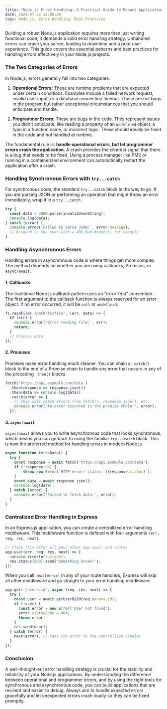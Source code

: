 ```yaml
---
title: "Node.js Error Handling: A Practical Guide to Robust Applications"
date: 2021-07-22 15:00:00
tags: Node.js, Error Handling, Best Practices
---
```


Building a robust Node.js application requires more than just writing functional code; it demands a solid error handling strategy. Unhandled errors can crash your server, leading to downtime and a poor user experience. This guide covers the essential patterns and best practices for handling errors effectively in your Node.js projects.

<!--more-->

### The Two Categories of Errors

In Node.js, errors generally fall into two categories:

1.  **Operational Errors:** These are runtime problems that are expected under certain conditions. Examples include a failed network request, invalid user input, or a database connection timeout. These are not bugs in the program but rather exceptional circumstances that you should anticipate and handle.

2.  **Programmer Errors:** These are bugs in the code. They represent issues you didn't anticipate, like reading a property of an `undefined` object, a typo in a function name, or incorrect logic. These should ideally be fixed in the code and not handled at runtime.

The fundamental rule is: **handle operational errors, but let programmer errors crash the application**. A crash provides the clearest signal that there is a bug that needs to be fixed. Using a process manager like PM2 or running in a containerized environment can automatically restart the application after a crash.

### Handling Synchronous Errors with `try...catch`

For synchronous code, the standard `try...catch` block is the way to go. If you are parsing JSON or performing an operation that might throw an error immediately, wrap it in a `try...catch`.

```javascript
try {
  const data = JSON.parse(invalidJsonString);
  console.log(data);
} catch (error) {
  console.error('Failed to parse JSON:', error.message);
  // Respond to the user with a 400 Bad Request, for example
}
```

### Handling Asynchronous Errors

Handling errors in asynchronous code is where things get more complex. The method depends on whether you are using callbacks, Promises, or `async/await`.

#### 1. Callbacks

The traditional Node.js callback pattern uses an "error-first" convention. The first argument to the callback function is always reserved for an error object. If no error occurred, it will be `null` or `undefined`.

```javascript
fs.readFile('/path/to/file', (err, data) => {
  if (err) {
    console.error('Error reading file:', err);
    return;
  }
  // Process data
});
```

#### 2. Promises

Promises make error handling much cleaner. You can chain a `.catch()` block to the end of a Promise chain to handle any error that occurs in any of the preceding `.then()` blocks.

```javascript
fetch('https://api.example.com/data')
  .then(response => response.json())
  .then(data => console.log(data))
  .catch(error => {
    // This will catch errors from fetch(), response.json(), etc.
    console.error('An error occurred in the promise chain:', error);
  });
```

#### 3. `async/await`

`async/await` allows you to write asynchronous code that looks synchronous, which means you can go back to using the familiar `try...catch` block. This is now the preferred method for handling errors in modern Node.js.

```javascript
async function fetchData() {
  try {
    const response = await fetch('https://api.example.com/data');
    if (!response.ok) {
        throw new Error(`HTTP error! status: ${response.status}`);
    }
    const data = await response.json();
    console.log(data);
  } catch (error) {
    console.error('Failed to fetch data:', error);
  }
}
```

### Centralized Error Handling in Express

In an Express.js application, you can create a centralized error handling middleware. This middleware function is defined with four arguments `(err, req, res, next)`.

```javascript
// Place this after all your other app.use() and routes
app.use((err, req, res, next) => {
  console.error(err.stack);
  res.status(500).send('Something broke!');
});
```

When you call `next(error)` in any of your route handlers, Express will skip all other middleware and go straight to your error handling middleware.

```javascript
app.get('/user/:id', async (req, res, next) => {
  try {
    const user = await getUserById(req.params.id);
    if (!user) {
      const error = new Error('User not found');
      error.statusCode = 404;
      throw error;
    }
    res.send(user);
  } catch (error) {
    next(error); // Pass the error to the centralized handler
  }
});
```

### Conclusion

A well-thought-out error handling strategy is crucial for the stability and reliability of your Node.js applications. By understanding the difference between operational and programmer errors, and by using the right tools for synchronous and asynchronous code, you can build applications that are resilient and easier to debug. Always aim to handle expected errors gracefully and let unexpected errors crash loudly so they can be fixed promptly.